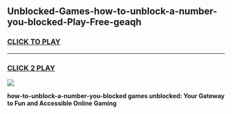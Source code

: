 
## Unblocked-Games-how-to-unblock-a-number-you-blocked-Play-Free-geaqh
<h3>
<a href="https://premium76.site?title=how-to-unblock-a-number-you-blocked&ref=18A1">CLICK TO PLAY</a></h3>
<hr>

<h3>
<a href="https://premium76.site?title=how-to-unblock-a-number-you-blocked&ref=18A1">CLICK 2 PLAY</a>
  
</h3>

<a href="https://premium76.site?title=how-to-unblock-a-number-you-blocked&ref=18A1"><img src="https://clearcache.store/games.png"></a>


**how-to-unblock-a-number-you-blocked games unblocked: Your Gateway to Fun and Accessible Online Gaming**
